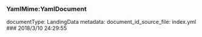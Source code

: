 ### YamlMime:YamlDocument
documentType: LandingData
metadata:
    document_id_source_file: index.yml
    ### 2018/3/10 24:29:55
